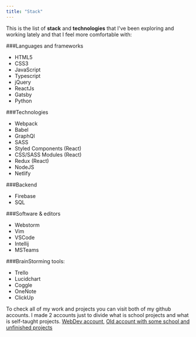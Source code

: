 ```yaml
---
title: "Stack"
---
```


This is the list of **stack** and **technologies** that I've been exploring and working lately and that I feel more comfortable with:

<!-- **Languages and frameworks** -->

###Languages and frameworks

- HTML5
- CSS3
- JavaScript
- Typescript
- jQuery
- ReactJs
- Gatsby
- Python

<!-- **Technologies** -->

###Technologies

- Webpack
- Babel
- GraphQl
- SASS
- Styled Components (React)
- CSS/SASS Modules (React)
- Redux (React)
- NodeJS
- Netlify

<!-- **Backend** -->

###Backend

- Firebase
- SQL

<!-- **Software & editors** -->

###Software & editors
- Webstorm
- Vim
- VSCode
- Intellij
- MSTeams

<!-- **BrainStorming tools:** -->

###BrainStorming tools:
- Trello
- Lucidchart
- Coggle
- OneNote
- ClickUp
	
	
To check all of my work and projects you can visit both of my github accounts. I made 2 accounts just to divide what is school projects and what is self-taught projects.
[WebDev account](https://github.com/BitInByte),
[Old account with some school and unfinished projects](https://github.com/JayFoxFoxy)
